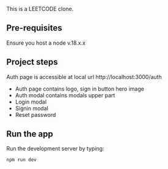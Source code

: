 This is a LEETCODE clone.

## Pre-requisites
Ensure you host a node v.18.x.x

## Project steps
Auth page is accessible at local url http://localhost:3000/auth

- Auth page contains logo, sign in button hero image
- Auth modal contains modals upper part
- Login modal
- Signin modal
- Reset password

## Run the app

Run the development server by typing:

```bash
npm run dev
```

